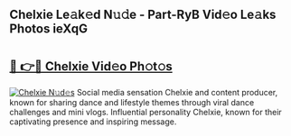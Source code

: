 ## Chelxie Le𝚊k𝚎d N𝚞𝚍e - Part-RyB Vid𝚎o Le𝚊ks Photos ieXqG

# <h2><a href="http://fbf0at.evod.top/?m=Chelxie">🔗 👉🔴 Chelxie Vid𝚎o Ph𝚘t𝚘s</a></h2>

[![Chelxie N𝚞d𝚎s](https://i.imgur.com/8V9OHl7.gif)](http://fbf0at.evod.top/?m=Chelxie)
Social media sensation Chelxie and content producer, known for sharing dance and lifestyle themes through viral dance challenges and mini vlogs. Influential personality Chelxie, known for their captivating presence and inspiring message. 
